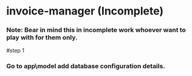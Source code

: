 # invoice-manager (Incomplete)
### Note: Bear in mind this in incomplete work whoever want to play with for them only.

#step 1
  ### Go to app\model add database configuration details.
